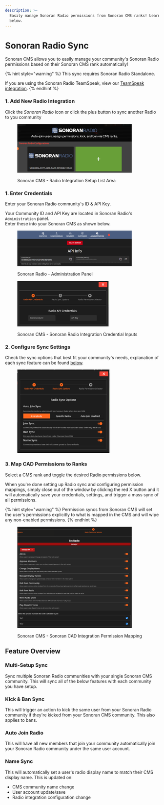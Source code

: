 ```yaml
---
description: >-
  Easily manage Sonoran Radio permissions from Sonoran CMS ranks! Learn more
  below.
---
```


# Sonoran Radio Sync

Sonoran CMS allows you to easily manage your community's Sonoran Radio permissions based on their Sonoran CMS rank automatically!

{% hint style="warning" %}
This sync requires Sonoran Radio Standalone.

If you are using the Sonoran Radio TeamSpeak, view our [TeamSpeak integration](teamspeak-3-role-sync/).
{% endhint %}

### 1. Add New Radio Integration

Click the _Sonoran Radio_ icon or click the plus button to sync another Radio to you community

<figure><img src="../.gitbook/assets/image (1) (1) (1) (1) (1) (1) (1) (1).png" alt="" width="375"><figcaption><p>Sonoran CMS - Radio Integration Setup List Area</p></figcaption></figure>

### 1. Enter Credentials

Enter your Sonoran Radio community's ID & API Key.

Your Community ID and API Key are located in Sonoran Radio's `Administration` panel.\
Enter these into your Sonoran CMS as shown below.

<figure><img src="../.gitbook/assets/image (1) (1) (1) (1) (1) (1) (1) (1) (1).png" alt="" width="375"><figcaption><p>Sonoran Radio - Administration Panel</p></figcaption></figure>

<figure><img src="../.gitbook/assets/image (2) (1) (1) (1) (1).png" alt="" width="299"><figcaption><p>Sonoran CMS - Sonoran Radio Integration Credential Inputs</p></figcaption></figure>

### 2. Configure Sync Settings

Check the sync options that best fit your community's needs, explanation of each sync feature can be found [below](sonoran-cad-sync.md#feature-overview).

<figure><img src="../.gitbook/assets/image (50).png" alt="" width="302"><figcaption></figcaption></figure>

### 3. Map CAD Permissions to Ranks

Select a CMS rank and toggle the desired Radio permissions below.

When you're done setting up Radio sync and configuring permission mappings, simply close out of the window by clicking the red X button and it will automatically save your credentials, settings, and trigger a mass sync of all permissions.

{% hint style="warning" %}
Permission syncs from Sonoran CMS will set the user's permissions explicitly to what is mapped in the CMS and will wipe any non-enabled permissions.
{% endhint %}

<figure><img src="../.gitbook/assets/image (51).png" alt="" width="375"><figcaption><p>Sonoran CMS - Sonoran CAD Integration Permission Mapping</p></figcaption></figure>

## Feature Overview

### Multi-Setup Sync

Sync multiple Sonoran Radio communities with your single Sonoran CMS community. This will sync all of the below features with each community you have setup.

### Kick & Ban Sync

This will trigger an action to kick the same user from your Sonoran Radio community if they're kicked from your Sonoran CMS community. This also applies to bans.

### Auto Join Radio

This will have all new members that join your community automatically join your Sonoran Radio community under the same user account.

### Name Sync

This will automatically set a user's radio display name to match their CMS display name. This is updated on:

* CMS community name change
* User account update/save
* Radio integration configuration change

